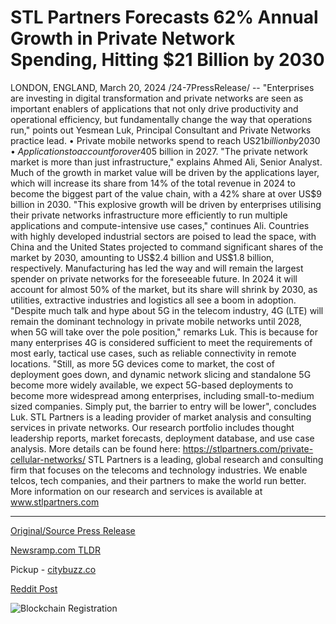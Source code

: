 # STL Partners Forecasts 62% Annual Growth in Private Network Spending, Hitting $21 Billion by 2030

LONDON, ENGLAND, March 20, 2024 /24-7PressRelease/ -- "Enterprises are investing in digital transformation and private networks are seen as important enablers of applications that not only drive productivity and operational efficiency, but fundamentally change the way that operations run," points out Yesmean Luk, Principal Consultant and Private Networks practice lead.   • Private mobile networks spend to reach US$21 billion by 2030 • Applications to account for over 40% of the value • 4G will continue to dominate the market until 5G takes its crown in 2028  Growth has been more modest in the last two years, as enterprises needed to be convinced of the return on investment, and the weak macroeconomic outlook did not help. However, things are picking up, and STL Partners expects the three years from 2024 to 2026 to bring more adoption before the market scales up to surpass US$5 billion in 2027.  "The private network market is more than just infrastructure," explains Ahmed Ali, Senior Analyst. Much of the growth in market value will be driven by the applications layer, which will increase its share from 14% of the total revenue in 2024 to become the biggest part of the value chain, with a 42% share at over US$9 billion in 2030. "This explosive growth will be driven by enterprises utilising their private networks infrastructure more efficiently to run multiple applications and compute-intensive use cases," continues Ali.  Countries with highly developed industrial sectors are poised to lead the space, with China and the United States projected to command significant shares of the market by 2030, amounting to US$2.4 billion and US$1.8 billion, respectively.   Manufacturing has led the way and will remain the largest spender on private networks for the foreseeable future. In 2024 it will account for almost 50% of the market, but its share will shrink by 2030, as utilities, extractive industries and logistics all see a boom in adoption.   "Despite much talk and hype about 5G in the telecom industry, 4G (LTE) will remain the dominant technology in private mobile networks until 2028, when 5G will take over the pole position," remarks Luk. This is because for many enterprises 4G is considered sufficient to meet the requirements of most early, tactical use cases, such as reliable connectivity in remote locations. "Still, as more 5G devices come to market, the cost of deployment goes down, and dynamic network slicing and standalone 5G become more widely available, we expect 5G-based deployments to become more widespread among enterprises, including small-to-medium sized companies. Simply put, the barrier to entry will be lower", concludes Luk.  STL Partners is a leading provider of market analysis and consulting services in private networks. Our research portfolio includes thought leadership reports, market forecasts, deployment database, and use case analysis. More details can be found here: https://stlpartners.com/private-cellular-networks/  STL Partners is a leading, global research and consulting firm that focuses on the telecoms and technology industries. We enable telcos, tech companies, and their partners to make the world run better. More information on our research and services is available at www.stlpartners.com 

---

[Original/Source Press Release](https://www.24-7pressrelease.com/press-release/509386/stl-partners-forecasts-62-annual-growth-in-private-network-spending-hitting-21-billion-by-2030)
                    

[Newsramp.com TLDR](https://newsramp.com/curated-news/private-mobile-networks-set-to-reach-us-21-billion-by-2030/514036594518c69130f28bc28d61563e) 


Pickup - [citybuzz.co](https://citybuzz.co/2024/03/20/private-network-spending-projected-to-reach-21-billion-by-2030)
 



[Reddit Post](https://www.reddit.com/r/Business_NewsRamp/comments/1bj7i4r/private_mobile_networks_set_to_reach_us21_billion/) 



![Blockchain Registration](https://cdn.newsramp.app/24-7PressRelease/qrcode/243/20/filovhns.webp)